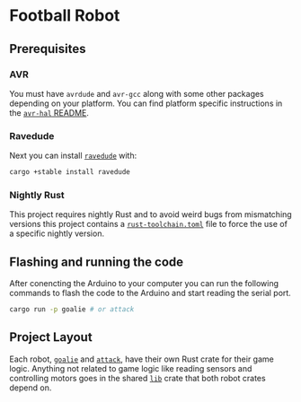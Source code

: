 # Football Robot

## Prerequisites

### AVR

You must have `avrdude` and `avr-gcc` along with some other packages depending on your platform. You can find platform specific instructions in the [`avr-hal` README].

### Ravedude

Next you can install [`ravedude`] with:

```sh
cargo +stable install ravedude
```

### Nightly Rust

This project requires nightly Rust and to avoid weird bugs from mismatching versions this project contains a [`rust-toolchain.toml`](./rust-toolchain.toml) file to force the use of a specific nightly version.

[`avr-hal` README]: https://github.com/Rahix/avr-hal#readme
[`ravedude`]: https://crates.io/crates/ravedude

## Flashing and running the code

After conencting the Arduino to your computer you can run the following commands to flash the code to the Arduino and start reading the serial port.

```sh
cargo run -p goalie # or attack
```

## Project Layout

Each robot, [`goalie`](goalie) and [`attack`](attack), have their own Rust crate for their game logic. Anything not related to game logic like reading sensors and controlling motors goes in the shared [`lib`](lib) crate that both robot crates depend on.
